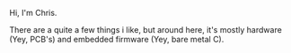 Hi, I'm Chris.

There are a quite a few things i like, but around here, it's mostly hardware (Yey, PCB's) and embedded firmware (Yey, bare metal C).

<!---
cazaugg/cazaugg is a ✨ special ✨ repository because its `README.md` (this file) appears on your GitHub profile.
You can click the Preview link to take a look at your changes.
--->
